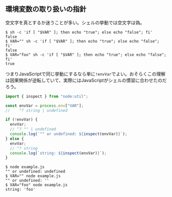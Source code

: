 ## 環境変数の取り扱いの指針

空文字を真とするか迷うことが多い。シェルの挙動では空文字は偽。

```
$ sh -c 'if [ "$VAR" ]; then echo "true"; else echo "false"; fi'
false
$ VAR="" sh -c 'if [ "$VAR" ]; then echo "true"; else echo "false"; fi'
false
$ VAR="foo" sh -c 'if [ "$VAR" ]; then echo "true"; else echo "false"; fi'
true
```

つまりJavaScriptで同じ挙動にするなら単に`!envVar`でよい。おそらくこの理解は因果関係が逆転していて、実際にはJavaScriptがシェルの慣習に合わせたのだろう。

```js
import { inspect } from "node:util";

const envVar = process.env["VAR"];
//    ^? string | undefined

if (!envVar) {
  envVar;
  // ^? "" | undefined
  console.log(`"" or undefined: ${inspect(envVar)}`);
} else {
  envVar;
  // ^? string
  console.log(`string: ${inspect(envVar)}`);
}
```

```
$ node example.js
"" or undefined: undefined
$ VAR="" node example.js
"" or undefined: ''
$ VAR="foo" node example.js
string: 'foo'
```
